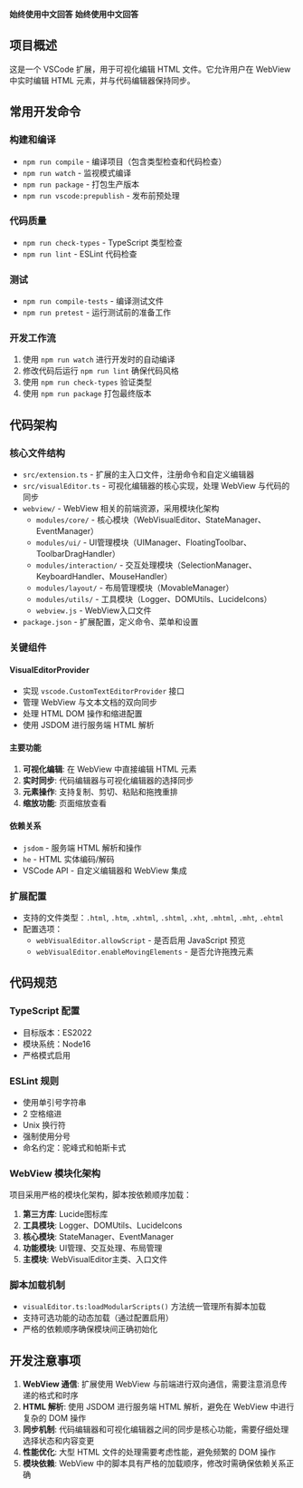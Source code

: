 **始终使用中文回答**
**始终使用中文回答**

## 项目概述

这是一个 VSCode 扩展，用于可视化编辑 HTML 文件。它允许用户在 WebView 中实时编辑 HTML 元素，并与代码编辑器保持同步。

## 常用开发命令

### 构建和编译
- `npm run compile` - 编译项目（包含类型检查和代码检查）
- `npm run watch` - 监视模式编译
- `npm run package` - 打包生产版本
- `npm run vscode:prepublish` - 发布前预处理

### 代码质量
- `npm run check-types` - TypeScript 类型检查
- `npm run lint` - ESLint 代码检查

### 测试
- `npm run compile-tests` - 编译测试文件
- `npm run pretest` - 运行测试前的准备工作

### 开发工作流
1. 使用 `npm run watch` 进行开发时的自动编译
2. 修改代码后运行 `npm run lint` 确保代码风格
3. 使用 `npm run check-types` 验证类型
4. 使用 `npm run package` 打包最终版本

## 代码架构

### 核心文件结构
- `src/extension.ts` - 扩展的主入口文件，注册命令和自定义编辑器
- `src/visualEditor.ts` - 可视化编辑器的核心实现，处理 WebView 与代码的同步
- `webview/` - WebView 相关的前端资源，采用模块化架构
  - `modules/core/` - 核心模块（WebVisualEditor、StateManager、EventManager）
  - `modules/ui/` - UI管理模块（UIManager、FloatingToolbar、ToolbarDragHandler）
  - `modules/interaction/` - 交互处理模块（SelectionManager、KeyboardHandler、MouseHandler）
  - `modules/layout/` - 布局管理模块（MovableManager）
  - `modules/utils/` - 工具模块（Logger、DOMUtils、LucideIcons）
  - `webview.js` - WebView入口文件
- `package.json` - 扩展配置，定义命令、菜单和设置

### 关键组件

#### VisualEditorProvider
- 实现 `vscode.CustomTextEditorProvider` 接口
- 管理 WebView 与文本文档的双向同步
- 处理 HTML DOM 操作和缩进配置
- 使用 JSDOM 进行服务端 HTML 解析

#### 主要功能
1. **可视化编辑**: 在 WebView 中直接编辑 HTML 元素
2. **实时同步**: 代码编辑器与可视化编辑器的选择同步
3. **元素操作**: 支持复制、剪切、粘贴和拖拽重排
4. **缩放功能**: 页面缩放查看

#### 依赖关系
- `jsdom` - 服务端 HTML 解析和操作
- `he` - HTML 实体编码/解码
- VSCode API - 自定义编辑器和 WebView 集成

### 扩展配置
- 支持的文件类型：`.html`, `.htm`, `.xhtml`, `.shtml`, `.xht`, `.mhtml`, `.mht`, `.ehtml`
- 配置选项：
  - `webVisualEditor.allowScript` - 是否启用 JavaScript 预览
  - `webVisualEditor.enableMovingElements` - 是否允许拖拽元素

## 代码规范

### TypeScript 配置
- 目标版本：ES2022
- 模块系统：Node16
- 严格模式启用

### ESLint 规则
- 使用单引号字符串
- 2 空格缩进
- Unix 换行符
- 强制使用分号
- 命名约定：驼峰式和帕斯卡式

### WebView 模块化架构
项目采用严格的模块化架构，脚本按依赖顺序加载：
1. **第三方库**: Lucide图标库
2. **工具模块**: Logger、DOMUtils、LucideIcons
3. **核心模块**: StateManager、EventManager
4. **功能模块**: UI管理、交互处理、布局管理
5. **主模块**: WebVisualEditor主类、入口文件

### 脚本加载机制
- `visualEditor.ts:loadModularScripts()` 方法统一管理所有脚本加载
- 支持可选功能的动态加载（通过配置启用）
- 严格的依赖顺序确保模块间正确初始化

## 开发注意事项

1. **WebView 通信**: 扩展使用 WebView 与前端进行双向通信，需要注意消息传递的格式和时序
2. **HTML 解析**: 使用 JSDOM 进行服务端 HTML 解析，避免在 WebView 中进行复杂的 DOM 操作
3. **同步机制**: 代码编辑器和可视化编辑器之间的同步是核心功能，需要仔细处理选择状态和内容变更
4. **性能优化**: 大型 HTML 文件的处理需要考虑性能，避免频繁的 DOM 操作
5. **模块依赖**: WebView 中的脚本具有严格的加载顺序，修改时需确保依赖关系正确
